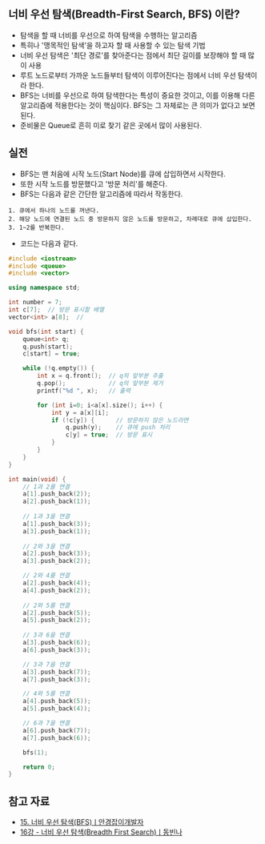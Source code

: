 ## 너비 우선 탐색(Breadth-First Search, BFS) 이란?

- 탐색을 할 때 너비를 우선으로 하여 탐색을 수행하는 알고리즘
- 특히나 '맹목적인 탐색'을 하고자 할 때 사용할 수 있는 탐색 기법
- 너비 우선 탐색은 '최단 경로'를 찾아준다는 점에서 최단 길이를 보장해야 할 때 많이 사용
- 루트 노드로부터 가까운 노드들부터 탐색이 이루어진다는 점에서 너비 우선 탐색이라 한다.
- BFS는 너비를 우선으로 하여 탐색한다는 특성이 중요한 것이고, 이를 이용해 다른 알고리즘에 적용한다는 것이 핵심이다. BFS는 그 자체로는 큰 의미가 없다고 보면 된다.
- 준비물은 Queue로 흔히 미로 찾기 같은 곳에서 많이 사용된다.

## 실전

- BFS는 맨 처음에 시작 노드(Start Node)를 큐에 삽입하면서 시작한다.
- 또한 시작 노드를 방문했다고 '방문 처리'를 해준다.
- BFS는 다음과 같은 간단한 알고리즘에 따라서 작동한다.

```
1. 큐에서 하나의 노드를 꺼낸다.
2. 해당 노드에 연결된 노드 중 방문하지 않은 노드를 방문하고, 차례대로 큐에 삽입한다.
3. 1~2를 반복한다.
```

- 코드는 다음과 같다.

```cpp
#include <iostream>
#include <queue>
#include <vector>

using namespace std;

int number = 7;
int c[7];  // 방문 표시할 배열
vector<int> a[8];  // 

void bfs(int start) {
    queue<int> q;
    q.push(start);
    c[start] = true;

    while (!q.empty()) {
        int x = q.front();  // q의 앞부분 추출
        q.pop();            // q의 앞부분 제거
        printf("%d ", x);   // 출력

        for (int i=0; i<a[x].size(); i++) {
            int y = a[x][i];
            if (!c[y]) {      // 방문하지 않은 노드라면
                q.push(y);    // 큐에 push 처리
                c[y] = true;  // 방문 표시
            }
        }
    }
}

int main(void) {
    // 1과 2를 연결
    a[1].push_back(2));
    a[2].push_back(1));
    
    // 1과 3을 연결
    a[1].push_back(3));
    a[3].push_back(1));
    
    // 2와 3을 연결
    a[2].push_back(3));
    a[3].push_back(2));

    // 2와 4를 연결
    a[2].push_back(4));
    a[4].push_back(2));
   
    // 2와 5를 연결
    a[2].push_back(5));
    a[5].push_back(2));
    
    // 3과 6을 연결
    a[3].push_back(6));
    a[6].push_back(3));

    // 3과 7을 연결
    a[3].push_back(7));
    a[7].push_back(3));

    // 4와 5를 연결
    a[4].push_back(5));
    a[5].push_back(4));

    // 6과 7을 연결
    a[6].push_back(7));
    a[7].push_back(6));

    bfs(1);

    return 0;
}
```

## 참고 자료

- [15. 너비 우선 탐색(BFS)ㅣ안경잡이개발자](https://blog.naver.com/ndb796/221230944971)
- [16강 - 너비 우선 탐색(Breadth First Search)ㅣ동빈나](https://www.youtube.com/watch?v=66ZKz-FktXo&list=PLRx0vPvlEmdDHxCvAQS1_6XV4deOwfVrz&index=16)